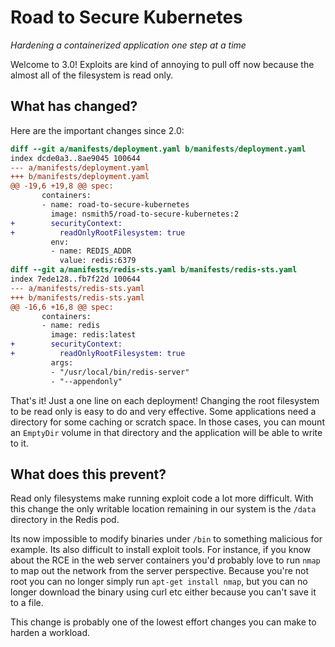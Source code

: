 # Road to Secure Kubernetes
_Hardening a containerized application one step at a time_

Welcome to 3.0! Exploits are kind of annoying to pull off now because the
almost all of the filesystem is read only.

## What has changed?

Here are the important changes since 2.0:

```diff
diff --git a/manifests/deployment.yaml b/manifests/deployment.yaml
index dcde0a3..8ae9045 100644
--- a/manifests/deployment.yaml
+++ b/manifests/deployment.yaml
@@ -19,6 +19,8 @@ spec:
       containers:
       - name: road-to-secure-kubernetes
         image: nsmith5/road-to-secure-kubernetes:2
+        securityContext:
+          readOnlyRootFilesystem: true
         env:
         - name: REDIS_ADDR
           value: redis:6379
diff --git a/manifests/redis-sts.yaml b/manifests/redis-sts.yaml
index 7ede128..fb7f22d 100644
--- a/manifests/redis-sts.yaml
+++ b/manifests/redis-sts.yaml
@@ -16,6 +16,8 @@ spec:
       containers:
       - name: redis
         image: redis:latest
+        securityContext:
+          readOnlyRootFilesystem: true
         args:
         - "/usr/local/bin/redis-server"
         - "--appendonly"
```

That's it! Just a one line on each deployment! Changing the root filesystem to
be read only is easy to do and very effective. Some applications need a
directory for some caching or scratch space. In those cases, you can mount an
`EmptyDir` volume in that directory and the application will be able to write
to it.

## What does this prevent?

Read only filesystems make running exploit code a lot more difficult. With this
change the only writable location remaining in our system is the `/data`
directory in the Redis pod.

Its now impossible to modify binaries under `/bin` to something malicious for
example.  Its also difficult to install exploit tools. For instance, if you
know about the RCE in the web server containers you'd probably love to run
`nmap` to map out the network from the server perspective. Because you're not
root you can no longer simply run `apt-get install nmap`, but you can no longer
download the binary using curl etc either because you can't save it to a file.

This change is probably one of the lowest effort changes you can make to harden
a workload.
